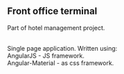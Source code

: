 ## Front office terminal ##

Part of hotel management project.<br><br>

Single page application. Written using:<br>
AngularJS - JS framework.<br>
Angular-Material - as css framework.